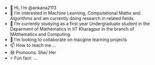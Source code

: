 - 👋 Hi, I’m @ankana2113
- 👀 I’m interested in Machine Learning, Computational Maths and Algorithms and am currently doing research in related fields.
- 🌱 I’m currently studying as a first year Undergraduate student in the Deparment of Mathematics in IIT Kharagpur in the branch of MAthematics and Computing.
- 💞️ I’m looking to collaborate on macgine learning projects
- 📫 How to reach me ...
- 😄 Pronouns: She/ Her
- ⚡ Fun fact: ...

<!---
ankana2113/ankana2113 is a ✨ special ✨ repository because its `README.md` (this file) appears on your GitHub profile.
You can click the Preview link to take a look at your changes.
--->
